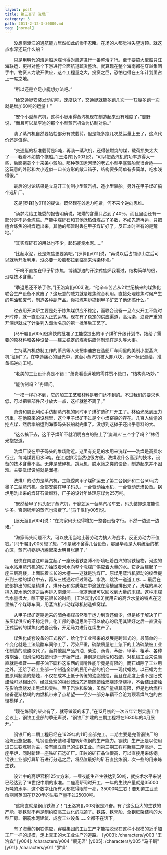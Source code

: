```yaml
---
layout: post
title: 第三百节 洗煤厂
category: 3
path: 2011-2-12-3-30000.md
tag: [normal]
---
```


　　没想南渡江的通航能力居然如此的惨不忍睹。在场的人都觉得失望透顶。就这点水深还玩什么船？

　　只是用明代的漕运船运煤也得对航道进行一番整治才行。至于要搞大型船只江海联运，更得对整个下游进行全面航道疏浚整治。就算现在整个海南都在穿越集团手中，物资人力敞开供应，这个工程量之大，投资之巨，恐怕也得在五年计划里占上一席之地。

　　“所以还是立足小艇想办法吧。”

　　“给交通艇安装发动机吧，速度快了，交通艇就能多跑几次——12艘多跑一次就是增加60吨的运量！”

　　“安个小型蒸汽机，这种小艇用得蒸汽机现在制造起来没有难度了。”姜野说，“而且可以拿李迪的那个小型蒸汽机做为仿制对象。”

　　装了蒸汽机自然要牺牲部分有效载荷，但是能多跑几次总运量上去了，这点代价还是值得。

　　“交通艇的标准载荷是5吨，再装一蒸汽机，还得装燃烧的煤，载荷损失太大了——我看不如搞个拖船。”[王洛宾][y003]说，“可以把蒸汽机的功率造得大一些，后面拖载个十来条小驳船。那种英国运河里的老式小型平底驳船就很合适——这玩意的外形和大小近似一口长方形的敞口箱子，结构要多简单有多简单，吃水浅得很。”

　　最后的讨论结果是立马开工仿制小型蒸汽机，造小型驳船。另外在甲子煤矿搞个选矿厂。

　　这是[罗铎][y011]的提议。既然现在的运力吃紧，何不来个逆向思维。

　　“汤梦龙给工能委的报告明确说，褐煤的含量只占到了40％，而且里面还有一部分是不适合炼焦。产能中煤矸石和其他低热值煤占了多数，不如先选再运，只把适合炼焦的褐煤运出来，其他的都暂时丢在甲子煤矿好了，反正本时空有的是荒地。”

　　“其实煤矸石的用处也不少，起码能烧水泥……”

　　“比起水泥，还是炼焦更要紧吧。”[罗铎][y011]说，“再说以后占领琼山之后可以就地开发利用，没必要一股脑都拉到临高来污染环境。”

　　“干吗不直接在甲子矿炼焦，博铺那边的开滦式焦炉我看过，结构简单的很，没啥技术含量。”

　　“季退思还不杀了你。”[王洛宾][y003]说，“他辛辛苦苦从21世纪搞来的煤焦化联合生产设备不就废了？这玩意的威力就是炼焦综合利用。直接处理炼焦时候产生的焦油和废气，制造各种副产品。你把炼焦炉搞到甲子矿去了他还搞什么。”

　　过去用开滦炉主要是处于炼焦煤供应不稳定，而联合设备一旦点火开工不能时开时停，就一直没投入正式运转。现在有了稳定的供应渠道，高污染、浪费严重的开滦炉就成了计委列入淘汰名录的第一批落后工艺了。

　　[马千瞩][y005]很痛快的批准了工能委提出的甲子煤矿升级计划书，拨给了需要的原材料和各种设备——建立稳定的煤炭供应体制现在是头等大事。

　　主持蒸汽机仿制工作的萧贵等人先把李迪放在造船厂车间里的美制小型蒸汽机“征用”了。在李迪痛心的目光中，这台小蒸汽机被大卸八块，逐一标记测绘，准备搞逆向工程。

　　“老美的工业设计真是不错！”萧贵看着满地的零件赞不绝口，“结构真巧妙。”

　　“能仿制吗？”冉耀问。

　　“一模一样办不到，它的加工工艺和材料是我们达不到的。不过我们的要求也低，可以把零部件尺寸放大一点，这样就差不离了。”

　　萧贵和周比利动手仿制蒸汽机的同时甲子煤矿选矿厂开工了。林佰光感到压力沉重，在他原来的设想里，这个甲子煤矿不过是个小煤窑般的存在。几百人偷偷的挖点煤，然后拿船运到海家码头装船就完事了。没想到这摊子还出乎意料的大。

　　“这么搞下去，这甲子煤矿不就明明白白的贴上了‘澳洲人’三个字了吗？”林佰光抱怨道。

　　洗煤厂设在甲子码头的堆场附近。这里有充足的水用来洗煤——洗煤是高费水行业，每吨煤要用水5吨。在江边排污当然也很方便。洗煤没什么高深的技术，设备的技术含量不高。无非是破碎机、跳汰机、脱水筛之类的设备，制造起来并不困难。主要洗煤设施就是溜槽。

　　洗煤厂的动力是蒸汽机，工能委向甲子煤矿运去了第二台锅炉和二台50马力墨子二型蒸汽机。全部安装在甲子码头。一台驱动抽水机，一台驱动洗煤设备。锅炉用洗出来的煤矸石做燃料，厂子的设计年处理原煤为25万吨。

　　“既然给甲子码头配了蒸汽机，干脆就运一台蒸汽吊车去，码头装卸速度能快许多。否则锅炉的蒸汽也浪费了。”[马千瞩][y005]说。

　　[展无涯][y004]说：“在海家码头也得增加一整套设备才行。不然一边通一边堵。”

　　“海家码头问题不大，可以使用当地土著劳动力搞人海战术。反正劳动力不值钱。”[马千瞩][y005]想了想，“不是我不舍得几台设备，那里毕竟是大明统治的核心区，蒸汽机锅炉折腾起来太明目张胆了。”

　　很快在南渡江畔竖立起了一座长着铁胳膊不断喷吐着白汽的钢铁怪物，河边的抽水站用蒸汽机的动力抽取着河水向整个洗煤厂供应着大量的水。它身后建起了一座三层高楼，上面装着长长的木槽——这就是洗煤厂。原煤用蒸汽机驱动的绞盘提升到三楼的煤仓中去，再从三楼通过经过筛选、水洗、跳汰一道道工序……最后在底部排出的就是精煤了。煤矸石和劣质煤在中途就在溜槽里排出来了。洗煤的黑水排入废水池沉淀之后再排入南渡河——沉淀池里可以回收到大量的末煤。这种末煤含水量很大，晾干要花很长的时间。[王洛宾][y003]就用它的高含水量的特点在这里搞了个煤球车间，用蒸汽机带动煤球机制造蜂窝煤。

　　从甲子煤矿定期运来的暗色褐煤虽然限于运力到货还偏少，但是终于解决了广东买煤供应的不稳定性。化工部的季退思终于可以放心的启用其建好之后一直没有正式运转的煤焦化成套设备，开足马力进行连续生产了。

　　煤焦化成套设备的正式投产，给化学工业带来的发展是跨越式的。最简单的一个变化就是土法硫酸车间停工了，污染严重，硫酸质量忽上忽下的土法硫酸被工业化制造的硫酸取代了。而其他副产品汽油、柴油、沥青、苯酚、甲苯、粗苯、各种溶剂油、润滑油和石蜡也逐一开始产出。特别是润滑油和石蜡，对机械工业来说简直就是福音——椰子油下脚料这东西的润滑性能毕竟是有限的。而石蜡除了工业用之外，还给了轻工业部一个制造全新的民用产品的机会——现代蜡烛。以石蜡为主要原料制造的蜡烛，不仅在成本上低于传统的油脂蜡烛，而且在亮度上也不是旧式蜡烛可以相比的，经过处理的棉纱蜡烛芯还能随蜡烛燃烧逐渐烧掉，不会结出蜡烛花影响燃烧发出黑烟和臭味。至于汽油和柴油，虽然产量极其有限，但是也给燃料储备逐渐枯竭的内燃机带来了点希望——至少一部分车辆不会沦为顶着煤气包的古怪模样了。

　　“现在炼钢的柴火有了，就等做饭的米了。”在12月初的一次五年计划实施工作会议上，钢铁工业部的季无声说，“钢铁厂扩建的三期工程将在1630年的4月展开。”

　　钢铁厂的二期工程已经在1629年的11月全部完工。二期主要是完善钢铁厂的冶炼设施配套、轧钢设备安装和增加转炉炼钢的生产能力。钢铁厂生产还是以使用进口生铁炼钢为主，没有建立自己的生铁工业。而第三期工程将新建二座高炉、二座平炉，同时新建一座铁矿石选矿厂。田独的矿石品位很高，可以直接用来炼钢。钢铁工业部打算矿石进行分选之后，将品位最好的矿石直接炼钢，次一些的用来炼生铁。

　　设计中的高炉容积125立方米，一昼夜能生产生铁达到50吨，就技术水平来说已经达到了19世纪中期的水准。二座高炉同时开工，一年的生铁产量就是35000万吨的水平，这个数字让所有人都觉得眼前一亮，35000吨生铁！要知道工业革命期间英国在1720年的生铁产量不过25000吨。

　　“这简直就是钢山铁海了！”[王洛宾][y003]很是兴奋。有了这么巨大的生铁的产能，钢铁就不再是制约临高工业化的瓶颈了。铁路、铁壳船、全钢框架结构的大型厂房、钢筋水泥建筑、成套工业设备……全都不在话下。

　　有了海量的钢铁供应，穿越集团的工业生产才能摆脱现在这种小规模的近乎加工厂一样的规模，走上真正的大工业生产的道路。
[y003]: /characters/y003 "王洛宾"
[y004]: /characters/y004 "展无涯"
[y005]: /characters/y005 "马千瞩"
[y011]: /characters/y011 "罗铎"
